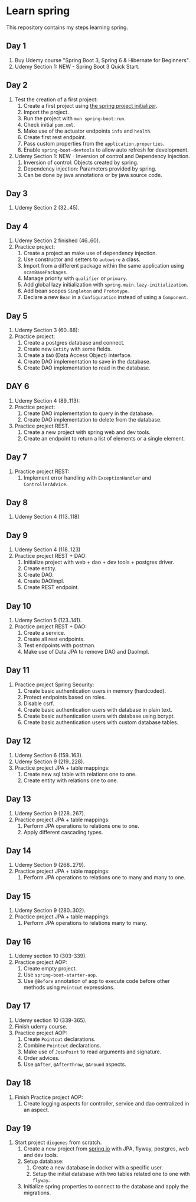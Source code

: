 # Learn spring

This repository contains my steps learning spring.

## Day 1

1. Buy Udemy course "Spring Boot 3, Spring 6 & Hibernate for Beginners".
1. Udemy Section 1: NEW - Spring Boot 3 Quick Start.

## Day 2

1. Test the creation of a first project:
    1. Create a first project using [the spring project initializer](https://start.spring.io/#!type=maven-project&language=java&platformVersion=3.1.1&packaging=jar&jvmVersion=17&groupId=dev.nichoko&artifactId=first-project&name=first-project&description=Demo%20project%20for%20Spring%20Boot&packageName=dev.nichoko.first-project&dependencies=web,security,actuator).
    1. Import the project.
    1. Run the project with `mvn spring-boot:run`.
    1. Check initial `pom.xml`.
    1. Make use of the actuator endpoints `info` and `health`.
    1. Create first rest endpoint.
    1. Pass custom properties from the `application.properties`.
    1. Enable `spring-boot-devtools` to allow auto refresh for development.
1. Udemy Section 1: NEW - Inversion of control and Dependency Injection.
    1. Inversion of control: Objects created by spring.
    1. Dependency injection: Parameters provided by spring.
    1. Can be done by java annotations or by java source code.

## Day 3

1. Udemy Section 2 (32..45).

## Day 4

1. Udemy Section 2 finished (46..60).
1. Practice project:
    1. Create a project an make use of dependency injection.
    1. Use constructor and setters to `autowire` a class.
    1. Import from a different package within the same application using `scanBasePackages`.
    1. Manage priority with `qualifier` or `primary`.
    1. Add global lazy initialization with `spring.main.lazy-initialization`.
    1. Add bean scopes `Singleton` and `Prototype`.
    1. Declare a new `Bean` in a `Configuration` instead of using a `Component`.

## Day 5

1. Udemy Section 3 (60..88):
1. Practice project:
    1. Create a postgres database and connect.
    1. Create new `Entity` with some fields.
    1. Create a `DAO` (Data Access Object) interface.
    1. Create DAO implementation to save in the database.
    1. Create DAO implementation to read in the database.

## DAY 6

1. Udemy Section 4 (89..113):
1. Practice project:
    1. Create DAO implementation to query in the database.
    1. Create DAO implementation to delete from the database.
1. Practice project REST.
    1. Create a new project with spring web and dev tools.
    1. Create an endpoint to return a list of elements or a single element.

## Day 7

1. Practice project REST:
    1. Implement error handling with `ExceptionHandler` and `ControllerAdvice`.

## Day 8

1. Udemy Section 4 (113..118)

## Day 9

1. Udemy Section 4 (118..123)
1. Practice project REST + DAO:
    1. Initialize project with web + dao + dev tools + postgres driver.
    1. Create entity.
    1. Create DAO.
    1. Create DAOImpl.
    1. Create REST endpoint.

## Day 10

1. Udemy Section 5 (123..141).
1. Practice project REST + DAO:
    1. Create a service.
    1. Create all rest endpoints.
    1. Test endpoints with postman.
    1. Make use of Data JPA to remove DAO and DaoImpl.

## Day 11

1. Practice project Spring Security:
    1. Create basic authentication users in memory (hardcoded).
    1. Protect endpoints based on roles.
    1. Disable csrf.
    1. Create basic authentication users with database in plain text.
    1. Create basic authentication users with database using bcrypt.
    1. Create basic authentication users with custom database tables.

## Day 12

1. Udemy Section 6 (159..163).
1. Udemy Section 9 (219..228).
1. Practice project JPA + table mappings:
    1. Create new sql table with relations one to one.
    1. Create entity with relations one to one.

## Day 13

1. Udemy Section 9 (228..267).
1. Practice project JPA + table mappings:
    1. Perform JPA operations to relations one to one.
    1. Apply different cascading types.

## Day 14

1. Udemy Section 9 (268..279).
1. Practice project JPA + table mappings:
    1. Perform JPA operations to relations one to many and many to one.

## Day 15

1. Udemy Section 9 (280..302).
1. Practice project JPA + table mappings:
    1. Perform JPA operations to relations many to many.

## Day 16

1. Udemy section 10 (303-339).
1. Practice project AOP:
    1. Create empty project.
    1. Use `spring-boot-starter-aop`.
    1. Use `@Before` annotation of aop to execute code before other methods using `Pointcut` expressions.

## Day 17

1. Udemy section 10 (339-365).
1. Finish udemy course.
1. Practice project AOP:
    1. Create `Pointcut` declarations.
    1. Combine `Pointcut` declarations.
    1. Make use of `JoinPoint` to read arguments and signature.
    1. Order advices.
    1. Use `@After`, `@AfterThrow`, `@Around` aspects.

## Day 18

1. Finish Practice project AOP:
    1. Create logging aspects for controller, service and dao centralized in an aspect.

## Day 19

1. Start project `diogenes` from scratch.
    1. Create a new project from [spring.io](https://start.spring.io/#!type=maven-project&language=java&platformVersion=3.1.2&packaging=jar&jvmVersion=17&groupId=dev.nichoko&artifactId=diogenes&name=diogenes&description=A%20home%20inventory%20app&packageName=dev.nichoko.diogenes&dependencies=devtools,data-jpa,postgresql,web,flyway) with JPA, flyway, postgres, web and dev tools.
    1. Setup database:
        1. Create a new database in docker with a specific user.
        1. Setup the initial database with two tables related one to one with `flyway`.
    1. Initialize spring properties to connect to the database and apply the migrations.
